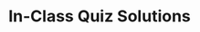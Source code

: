---
title: In-Class Quiz Solutions
description: extra solutions
slug: cs61a-quiz

layout: resource

items:
  - title: Quiz 1
    description: Control and Higher-Order Functions
    url: /cs61a/quiz/solutions/quiz01.html
  - title: Quiz 2
    description: Environment Diagrams and Recursion
    url: /cs61a/quiz/solutions/quiz02.html
  - title: Quiz 3
    description: Trees and Sequences
    url: /cs61a/quiz/solutions/quiz03.html
  - title: Quiz 4
    description: Dictionaries and Mutation
    url: /cs61a/quiz/solutions/quiz04.html
  - title: Quiz 5
    description: Inheritance
    url: /cs61a/quiz/solutions/quiz05.html
  - title: Quiz 6
    description: Orders of Growth and Trees
    url: /cs61a/quiz/solutions/quiz06.html
---